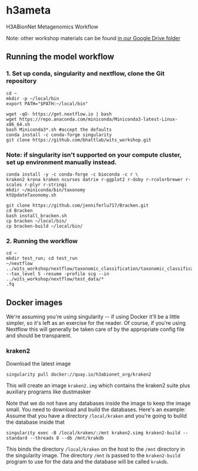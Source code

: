 # h3ameta
H3ABionNet Metagenomics Workflow 

Note: other workshop materials can be found [in our Google Drive folder](https://drive.google.com/drive/u/1/folders/1g3iyBbbD0fq2TIYz3MungaOiSu4DAm8X)

## Running the model workflow

### 1. Set up conda, singularity and nextflow, clone the Git repository

```
cd ~
mkdir -p ~/local/bin
export PATH="$PATH:~/local/bin"

wget -qO- https://get.nextflow.io | bash
wget https://repo.anaconda.com/miniconda/Miniconda3-latest-Linux-x86_64.sh
bash Miniconda3*.sh #accept the defaults
conda install -c conda-forge singularity
git clone https://github.com/bhattlab/wits_workshop.git
```

### Note: if singularity isn't supported on your compute cluster, set up environment manually instead.
```
conda install -y -c conda-forge -c bioconda -c r \
kraken2 krona kraken ncurses datrie r-ggplot2 r-doby r-rcolorbrewer r-scales r-plyr r-stringi
mkdir ~/miniconda/bin/taxonomy
ktUpdateTaxonomy.sh

git clone https://github.com/jenniferlu717/Bracken.git
cd Bracken
bash install_bracken.sh
cp bracken ~/local/bin/
cp bracken-build ~/local/bin/
```

### 2. Running the workflow

```
cd ~
mkdir test_run; cd test_run
~/nextflow ../wits_workshop/nextflow/taxonomic_classification/taxonomic_classification.nf  --tax_level S -resume -profile scg --in ../wits_workshop/nextflow/test_data/*
.fq
```



## Docker images

We're assuming you're using singularity -- if using Docker it'll be a little simpler, so it's left as an exercise for the reader. Of course, if you're  using Nextflow this will generally be taken care of by the appropriate config file and should be transparent.

### kraken2

Download the latest image 

`singularity pull docker://quay.io/h3abionet_org/kraken2 `

This will create an image `kraken2.img` which contains the kraken2 suite plus auxiliary programs like dustmasker

Note that we do not have any databases inside the image to keep the image small. You need to download and build the databases. Here's an example: Assume that you have a directory `/local/kraken` and you're going to bulild the database inside that

```
singularity exec -B /local/kraken/:/mnt kraken2.simg kraken2-build --standard --threads 8 --db /mnt/krakdb
```
This binds the directory `/local/kraken` on the host to the `/mnt` directory in the singularity image. The directory `/mnt` is passed to the `kraken2-build` program to use for the data and the database will be called `krakdb`.
